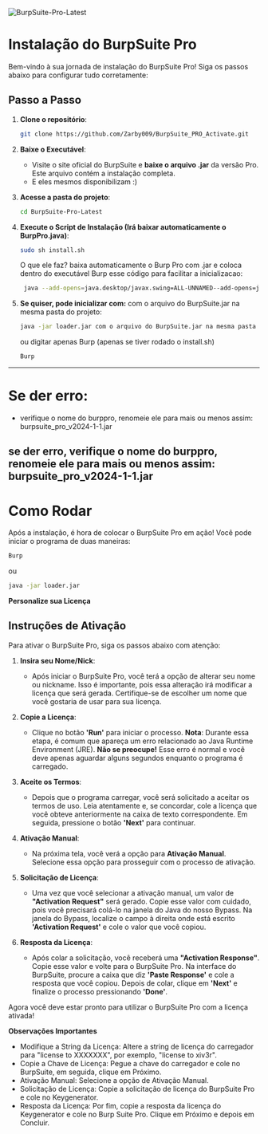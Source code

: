 ![BurpSuite-Pro-Latest](https://github.com/TariqullslamHridoy/BurpSuite-Pro-Latest/assets/110732307/5489fb56-4054-44ee-93b9-f44a9b4fd283)

# Instalação do BurpSuite Pro

Bem-vindo à sua jornada de instalação do BurpSuite Pro! Siga os passos abaixo para configurar tudo corretamente:

## Passo a Passo

1. **Clone o repositório**:
    ```bash
    git clone https://github.com/Zarby009/BurpSuite_PRO_Activate.git
    ```

2. **Baixe o Executável**:
    - Visite o site oficial do BurpSuite e **baixe o arquivo .jar** da versão Pro. Este arquivo contém a instalação completa.
    - E eles mesmos disponibilizam :)
3. **Acesse a pasta do projeto**:
    ```bash
    cd BurpSuite-Pro-Latest
    ```
4. **Execute o Script de Instalação (Irá baixar automaticamente o BurpPro.java)**:
    ```bash
    sudo sh install.sh
    ```
    O que ele faz? baixa automaticamente o Burp Pro com .jar e coloca dentro do executável Burp esse código para facilitar a inicializacao:
   ```bash
    java --add-opens=java.desktop/javax.swing=ALL-UNNAMED--add-opens=java.base/java.lang=ALL-UNNAMED --add-opens=java.base/jdk.internal.org.objectweb.asm=ALL-UNNAMED --add-opens=java.base/jdk.internal.org.objectweb.asm.tree=ALL-UNNAMED --add-opens=java.base/jdk.internal.org.objectweb.asm.Opcodes=ALL-UNNAMED -javaagent:$(pwd)/loader.jar -noverify -jar $(pwd)/burpsuite_pro_v$version.jar &
   ```
5. **Se quiser, pode inicializar com:**
   com o arquivo do BurpSuite.jar na mesma pasta do projeto:
   ```bash
   java -jar loader.jar com o arquivo do BurpSuite.jar na mesma pasta do projeto
    ```
    ou
digitar apenas Burp (apenas se tiver rodado o install.sh)
   ```bash
   Burp

    ```


   
---
# Se der erro: 
   - verifique o nome do burppro, renomeie ele para mais ou menos assim: burpsuite_pro_v2024-1-1.jar

se der erro, verifique o nome do burppro, renomeie ele para mais ou menos assim: burpsuite_pro_v2024-1-1.jar
---

# Como Rodar

Após a instalação, é hora de colocar o BurpSuite Pro em ação! Você pode iniciar o programa de duas maneiras:

```bash
Burp
```

ou

```bash
java -jar loader.jar
```
**Personalize sua Licença**
## Instruções de Ativação

Para ativar o BurpSuite Pro, siga os passos abaixo com atenção:

1. **Insira seu Nome/Nick**: 
   - Após iniciar o BurpSuite Pro, você terá a opção de alterar seu nome ou nickname. Isso é importante, pois essa alteração irá modificar a licença que será gerada. Certifique-se de escolher um nome que você gostaria de usar para sua licença.

2. **Copie a Licença**: 
   - Clique no botão **'Run'** para iniciar o processo. **Nota**: Durante essa etapa, é comum que apareça um erro relacionado ao Java Runtime Environment (JRE). **Não se preocupe!** Esse erro é normal e você deve apenas aguardar alguns segundos enquanto o programa é carregado.

3. **Aceite os Termos**: 
   - Depois que o programa carregar, você será solicitado a aceitar os termos de uso. Leia atentamente e, se concordar, cole a licença que você obteve anteriormente na caixa de texto correspondente. Em seguida, pressione o botão **'Next'** para continuar.

4. **Ativação Manual**: 
   - Na próxima tela, você verá a opção para **Ativação Manual**. Selecione essa opção para prosseguir com o processo de ativação.

5. **Solicitação de Licença**: 
   - Uma vez que você selecionar a ativação manual, um valor de **"Activation Request"** será gerado. Copie esse valor com cuidado, pois você precisará colá-lo na janela do Java do nosso Bypass. Na janela do Bypass, localize o campo à direita onde está escrito **'Activation Request'** e cole o valor que você copiou.

6. **Resposta da Licença**: 
   - Após colar a solicitação, você receberá uma **"Activation Response"**. Copie esse valor e volte para o BurpSuite Pro. Na interface do BurpSuite, procure a caixa que diz **'Paste Response'** e cole a resposta que você copiou. Depois de colar, clique em **'Next'** e finalize o processo pressionando **'Done'**.

Agora você deve estar pronto para utilizar o BurpSuite Pro com a licença ativada!



**Observações Importantes**
* Modifique a String da Licença: Altere a string de licença do carregador para "license to XXXXXXX", por exemplo, "license to xiv3r".
* Copie a Chave de Licença: Pegue a chave do carregador e cole no BurpSuite, em seguida, clique em Próximo.
* Ativação Manual: Selecione a opção de Ativação Manual.
* Solicitação de Licença: Copie a solicitação de licença do BurpSuite Pro e cole no Keygenerator.
* Resposta da Licença: Por fim, copie a resposta da licença do Keygenerator e cole no Burp Suite Pro. Clique em Próximo e depois em Concluir.








